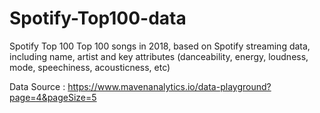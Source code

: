 # Spotify-Top100-data

Spotify Top 100
Top 100 songs in 2018, based on Spotify streaming data, including name, artist and key attributes (danceability, energy, loudness, mode, speechiness, acousticness, etc)

Data Source : https://www.mavenanalytics.io/data-playground?page=4&pageSize=5
